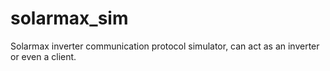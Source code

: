 # solarmax_sim
Solarmax inverter communication protocol simulator, can act as an inverter or even a client.

